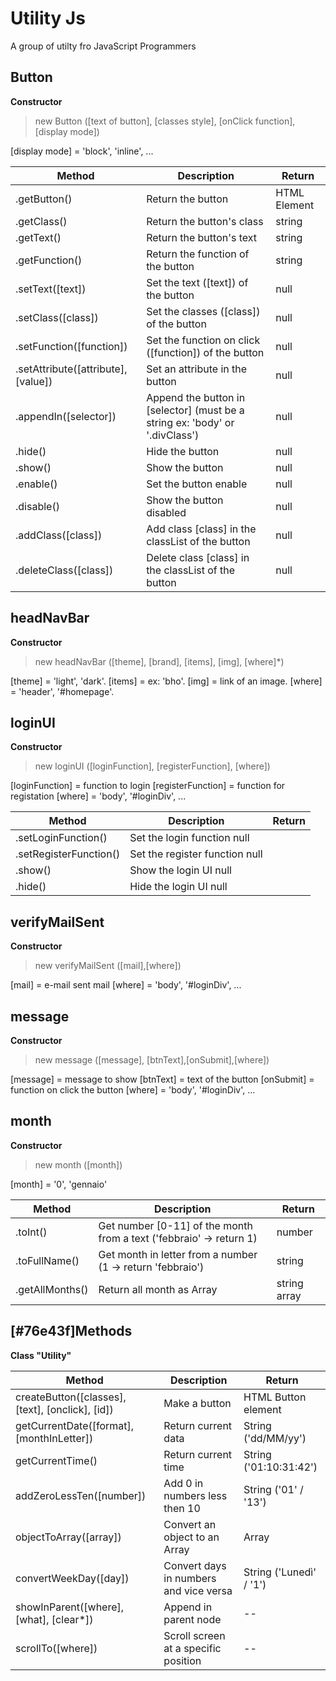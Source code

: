 # Utility Js

A group of utilty fro JavaScript Programmers

## Button

**Constructor**

> new Button ([text of button], [classes style], [onClick function], [display mode])

[display mode] = 'block', 'inline', ...

| Method                              | Description                                                                  | Return       |
| ----------------------------------- | ---------------------------------------------------------------------------- | ------------ |
| .getButton()                        | Return the button                                                            | HTML Element |
| .getClass()                         | Return the button's class                                                    | string       |
| .getText()                          | Return the button's text                                                     | string       |
| .getFunction()                      | Return the function of the button                                            | string       |
| .setText([text])                    | Set the text ([text]) of the button                                          | null         |
| .setClass([class])                  | Set the classes ([class]) of the button                                      | null         |
| .setFunction([function])            | Set the function on click ([function]) of the button                         | null         |
| .setAttribute([attribute], [value]) | Set an attribute in the button                                               | null         |
| .appendIn([selector])               | Append the button in [selector] (must be a string ex: 'body' or '.divClass') | null         |
| .hide()                             | Hide the button                                                              | null         |
| .show()                             | Show the button                                                              | null         |
| .enable()                           | Set the button enable                                                        | null         |
| .disable()                          | Show the button disabled                                                     | null         |
| .addClass([class])                  | Add class [class] in the classList of the button                             | null         |
| .deleteClass([class])               | Delete class [class] in the classList of the button                          | null         |

## headNavBar

**Constructor**

> new headNavBar ([theme], [brand], [items], [img], [where]\*)

[theme] = 'light', 'dark'.
[items] = ex: 'bho'.
[img] = link of an image.
[where] = 'header', '#homepage'.

## loginUI

**Constructor**

> new loginUI ([loginFunction], [registerFunction], [where])

[loginFunction] = function to login
[registerFunction] = function for registation
[where] = 'body', '#loginDiv', ...

| Method                 | Description                    | Return |
| ---------------------- | ------------------------------ | ------ |
| .setLoginFunction()    | Set the login function null    |
| .setRegisterFunction() | Set the register function null |
| .show()                | Show the login UI null         |
| .hide()                | Hide the login UI null         |

## verifyMailSent

**Constructor**

> new verifyMailSent ([mail],[where])

[mail] = e-mail sent mail
[where] = 'body', '#loginDiv', ...

## message

**Constructor**

> new message ([message], [btnText],[onSubmit],[where])

[message] = message to show
[btnText] = text of the button
[onSubmit] = function on click the button
[where] = 'body', '#loginDiv', ...

## month

**Constructor**

> new month ([month])

[month] = '0', 'gennaio'

| Method          | Description                                                         | Return       |
| --------------- | ------------------------------------------------------------------- | ------------ |
| .toInt()        | Get number [0-11] of the month from a text ('febbraio' -> return 1) | number       |
| .toFullName()   | Get month in letter from a number (1 -> return 'febbraio')          | string       |
| .getAllMonths() | Return all month as Array                                           | string array |

## [#76e43f]Methods

**Class "Utility"**

| Method                                           | Description                            | Return                  |
| ------------------------------------------------ | -------------------------------------- | ----------------------- |
| createButton([classes], [text], [onclick], [id]) | Make a button                          | HTML Button element     |
| getCurrentDate([format], [monthInLetter])        | Return current data                    | String ('dd/MM/yy')     |
| getCurrentTime()                                 | Return current time                    | String ('01:10:31:42')  |
| addZeroLessTen([number])                         | Add 0 in numbers less then 10          | String ('01' / '13')    |
| objectToArray([array])                           | Convert an object to an Array          | Array                   |
| convertWeekDay([day])                            | Convert days in numbers and vice versa | String ('Lunedì' / '1') |
| showInParent([where], [what], [clear*])          | Append in parent node                  | --                      |
| scrollTo([where])                                | Scroll screen at a specific position   | --                      |
